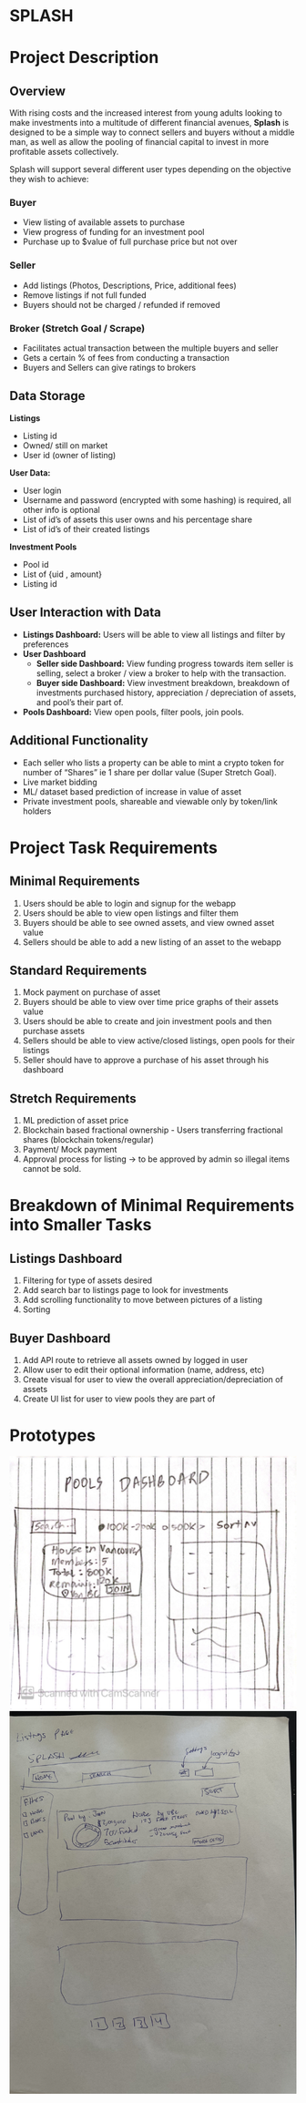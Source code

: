 # SPLASH

# Project Description

## Overview
With rising costs and the increased interest from young adults looking to make investments into a multitude of different financial avenues, **Splash** is designed to be a simple way to connect sellers and buyers without a middle man, as well as allow the pooling of financial capital to invest in more profitable assets collectively.

Splash will support several different user types depending on the objective they wish to achieve:

### Buyer
- View listing of available assets to purchase
- View progress of funding for an investment pool
- Purchase up to $value of full purchase price but not over

### Seller
- Add listings (Photos, Descriptions, Price, additional fees)
- Remove listings if not full funded
- Buyers should not be charged / refunded if removed

### Broker (Stretch Goal / Scrape)
- Facilitates actual transaction between the multiple buyers and seller
- Gets a certain % of fees from conducting a transaction
- Buyers and Sellers can give ratings to brokers

## Data Storage
**Listings**
- Listing id 
- Owned/ still on market
- User id (owner of listing)

**User Data:**
- User login
- Username and password (encrypted with some hashing) is required, all other info is optional
- List of id’s of assets this user owns and his percentage share
- List of id’s of their created listings

**Investment Pools**
- Pool id
- List of {uid , amount}
- Listing id

## User Interaction with Data
- **Listings Dashboard:** Users will be able to view all listings and filter by preferences
- **User Dashboard**
  - **Seller side Dashboard:** View funding progress towards item seller is selling, select a broker / view a broker to help with the transaction.
  - **Buyer side Dashboard:** View investment breakdown, breakdown of investments purchased history, appreciation / depreciation of assets, and pool’s their part of.
- **Pools Dashboard:** View open pools, filter pools, join pools.

## Additional Functionality
- Each seller who lists a property can be able to mint a crypto token for number of “Shares” ie 1 share per dollar value (Super Stretch Goal).
- Live market bidding
- ML/ dataset based prediction of increase in value of asset
- Private investment pools, shareable and viewable only by token/link holders

# Project Task Requirements

## Minimal Requirements
1. Users should be able to login and signup for the webapp
2. Users should be able to view open listings and filter them
3. Buyers should be able to see owned assets, and view owned asset value
4. Sellers should be able to add a new listing of an asset to the webapp

## Standard Requirements
1. Mock payment on purchase of asset
2. Buyers should be able to view over time price graphs of their assets value
3. Users should be able to create and join investment pools and then purchase assets
4. Sellers should be able to view active/closed listings, open pools for their listings
5. Seller should have to approve a purchase of his asset through his dashboard

## Stretch Requirements
1. ML prediction of asset price
2. Blockchain based fractional ownership - Users transferring fractional shares (blockchain tokens/regular)
3. Payment/ Mock payment
4. Approval process for listing -> to be approved by admin so illegal items cannot be sold.

# Breakdown of Minimal Requirements into Smaller Tasks

## Listings Dashboard
1. Filtering for type of assets desired
2. Add search bar to listings page to look for investments
3. Add scrolling functionality to move between pictures of a listing
4. Sorting

## Buyer Dashboard
1. Add API route to retrieve all assets owned by logged in user
2. Allow user to edit their optional information (name, address, etc)
3. Create visual for user to view the overall appreciation/depreciation of assets
4. Create UI list for user to view pools they are part of

# Prototypes

![Example Image](pools_dashboard.JPG)
![Example Image2](Listings_Page.JPG)

